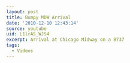 ```yaml
---
layout: post
title: Bumpy MDW Arrival
date: '2010-12-10 12:43:14'
source: youtube
uid: L1lrAS_WJS4
excerpt: Arrival at Chicago Midway on a B737
tags:
  - Videos
---
```

